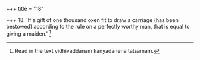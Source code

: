 +++
title = "18"

+++
18. 'If a gift of one thousand oxen fit to draw a carriage (has been bestowed) according to the rule on a perfectly worthy man, that is equal to giving a maiden.' [^7] 


[^7]:  Read in the text vidhivaddānam kanyādānena tatsamam.
